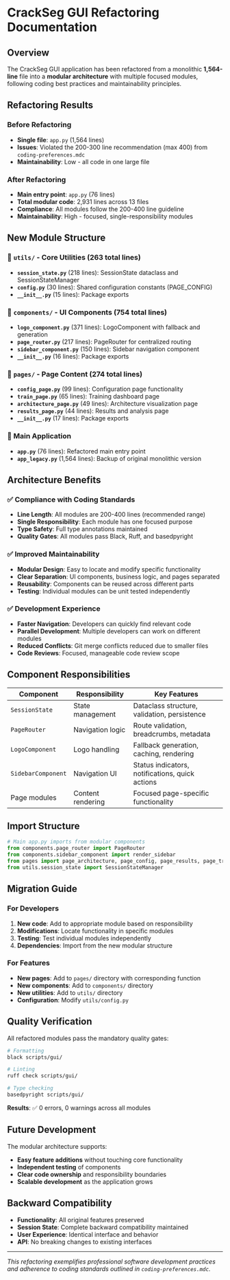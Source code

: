# CrackSeg GUI Refactoring Documentation

## Overview

The CrackSeg GUI application has been refactored from a monolithic **1,564-line** file into a
**modular architecture** with multiple focused modules, following coding best practices and
maintainability principles.

## Refactoring Results

### Before Refactoring

- **Single file**: `app.py` (1,564 lines)
- **Issues**: Violated the 200-300 line recommendation (max 400) from `coding-preferences.mdc`
- **Maintainability**: Low - all code in one large file

### After Refactoring

- **Main entry point**: `app.py` (76 lines)
- **Total modular code**: 2,931 lines across 13 files
- **Compliance**: All modules follow the 200-400 line guideline
- **Maintainability**: High - focused, single-responsibility modules

## New Module Structure

### 📁 `utils/` - Core Utilities (263 total lines)

- **`session_state.py`** (218 lines): SessionState dataclass and SessionStateManager
- **`config.py`** (30 lines): Shared configuration constants (PAGE_CONFIG)
- **`__init__.py`** (15 lines): Package exports

### 📁 `components/` - UI Components (754 total lines)

- **`logo_component.py`** (371 lines): LogoComponent with fallback and generation
- **`page_router.py`** (217 lines): PageRouter for centralized routing
- **`sidebar_component.py`** (150 lines): Sidebar navigation component
- **`__init__.py`** (16 lines): Package exports

### 📁 `pages/` - Page Content (274 total lines)

- **`config_page.py`** (99 lines): Configuration page functionality
- **`train_page.py`** (65 lines): Training dashboard page
- **`architecture_page.py`** (49 lines): Architecture visualization page
- **`results_page.py`** (44 lines): Results and analysis page
- **`__init__.py`** (17 lines): Package exports

### 📁 Main Application

- **`app.py`** (76 lines): Refactored main entry point
- **`app_legacy.py`** (1,564 lines): Backup of original monolithic version

## Architecture Benefits

### ✅ **Compliance with Coding Standards**

- **Line Length**: All modules are 200-400 lines (recommended range)
- **Single Responsibility**: Each module has one focused purpose
- **Type Safety**: Full type annotations maintained
- **Quality Gates**: All modules pass Black, Ruff, and basedpyright

### ✅ **Improved Maintainability**

- **Modular Design**: Easy to locate and modify specific functionality
- **Clear Separation**: UI components, business logic, and pages separated
- **Reusability**: Components can be reused across different parts
- **Testing**: Individual modules can be unit tested independently

### ✅ **Development Experience**

- **Faster Navigation**: Developers can quickly find relevant code
- **Parallel Development**: Multiple developers can work on different modules
- **Reduced Conflicts**: Git merge conflicts reduced due to smaller files
- **Code Reviews**: Focused, manageable code review scope

## Component Responsibilities

| Component | Responsibility | Key Features |
|-----------|---------------|--------------|
| `SessionState` | State management | Dataclass structure, validation, persistence |
| `PageRouter` | Navigation logic | Route validation, breadcrumbs, metadata |
| `LogoComponent` | Logo handling | Fallback generation, caching, rendering |
| `SidebarComponent` | Navigation UI | Status indicators, notifications, quick actions |
| Page modules | Content rendering | Focused page-specific functionality |

## Import Structure

```python
# Main app.py imports from modular components
from components.page_router import PageRouter
from components.sidebar_component import render_sidebar
from pages import page_architecture, page_config, page_results, page_train
from utils.session_state import SessionStateManager
```

## Migration Guide

### For Developers

1. **New code**: Add to appropriate module based on responsibility
2. **Modifications**: Locate functionality in specific modules
3. **Testing**: Test individual modules independently
4. **Dependencies**: Import from the new modular structure

### For Features

- **New pages**: Add to `pages/` directory with corresponding function
- **New components**: Add to `components/` directory
- **New utilities**: Add to `utils/` directory
- **Configuration**: Modify `utils/config.py`

## Quality Verification

All refactored modules pass the mandatory quality gates:

```bash
# Formatting
black scripts/gui/

# Linting
ruff check scripts/gui/

# Type checking
basedpyright scripts/gui/
```

**Results**: ✅ 0 errors, 0 warnings across all modules

## Future Development

The modular architecture supports:

- **Easy feature additions** without touching core functionality
- **Independent testing** of components
- **Clear code ownership** and responsibility boundaries
- **Scalable development** as the application grows

## Backward Compatibility

- **Functionality**: All original features preserved
- **Session State**: Complete backward compatibility maintained
- **User Experience**: Identical interface and behavior
- **API**: No breaking changes to existing interfaces

---

*This refactoring exemplifies professional software development practices and adherence to coding
standards outlined in `coding-preferences.mdc`.*
